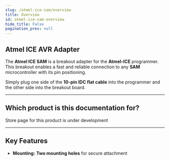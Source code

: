 ```yaml
---
slug: /atmel-ice-sam/overview
title: Overview
id: atmel-ice-sam-overview 
hide_title: False
pagination_prev: null
---
```


## Atmel ICE AVR Adapter

The **Atmel ICE SAM** is a breakout adapter for the **Atmel-ICE** programmer. This breakout enables a fast and reliable connection to any **SAM** microcontroller with its pin positioning.

Simply plug one side of the **10-pin IDC flat cable** into the programmer and the other side into the breakout board.

<CenteredImage src="/img/atmel-ice-sam/333215.png" alt="Atmel ICE SAM adapter" caption="Atmel ICE SAM adapter" />

---

## Which product is this documentation for?

<ErrorBox> Store page for this product is under development</ErrorBox>

---

## Key Features

- **Mounting:** **Two mounting holes** for secure attachment